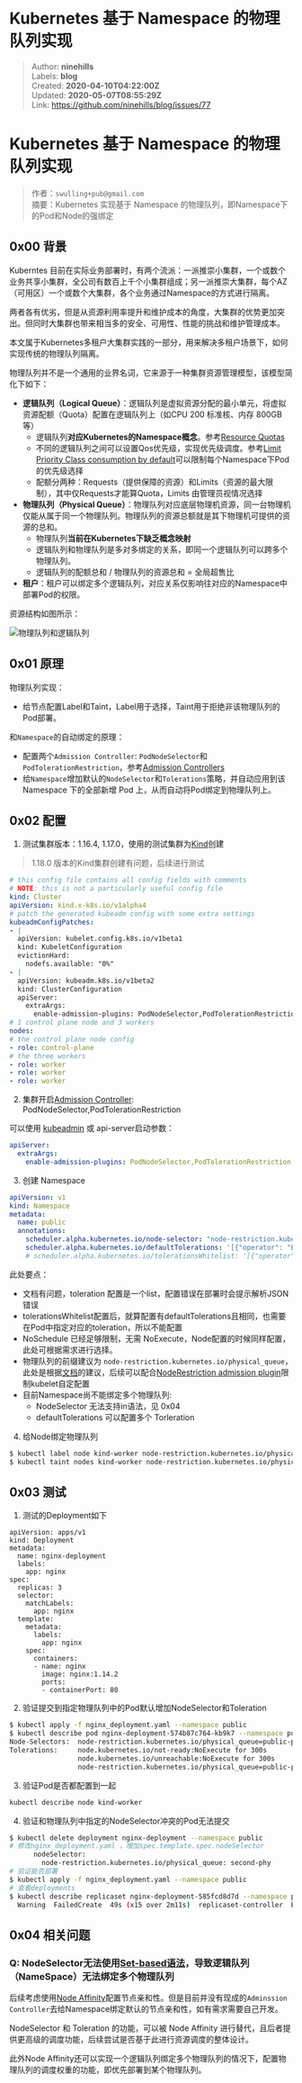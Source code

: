 # Kubernetes 基于 Namespace 的物理队列实现

> Author: **ninehills**  
> Labels: **blog**  
> Created: **2020-04-10T04:22:00Z**  
> Updated: **2020-05-07T08:55:29Z**  
> Link: <https://github.com/ninehills/blog/issues/77>  


# Kubernetes 基于 Namespace 的物理队列实现

> 作者：`swulling+pub@gmail.com`  
> 摘要：Kubernetes 实现基于 Namespace 的物理队列，即Namespace下的Pod和Node的强绑定

## 0x00 背景

Kuberntes 目前在实际业务部署时，有两个流派：一派推崇小集群，一个或数个业务共享小集群，全公司有数百上千个小集群组成；另一派推崇大集群，每个AZ（可用区）一个或数个大集群，各个业务通过Namespace的方式进行隔离。

两者各有优劣，但是从资源利用率提升和维护成本的角度，大集群的优势更加突出。但同时大集群也带来相当多的安全、可用性、性能的挑战和维护管理成本。

本文属于Kubernetes多租户大集群实践的一部分，用来解决多租户场景下，如何实现传统的物理队列隔离。

物理队列并不是一个通用的业界名词，它来源于一种集群资源管理模型，该模型简化下如下：

- **逻辑队列（Logical Queue）**：逻辑队列是虚拟资源分配的最小单元，将虚拟资源配额（Quota）配置在逻辑队列上（如CPU 200 标准核、内存 800GB等）
    - 逻辑队列**对应Kubernetes的Namespace概念**。参考[Resource Quotas](https://kubernetes.io/docs/concepts/policy/resource-quotas/)
    - 不同的逻辑队列之间可以设置Qos优先级，实现优先级调度。参考[Limit Priority Class consumption by default](https://kubernetes.io/docs/concepts/policy/resource-quotas/#limit-priority-class-consumption-by-default)可以限制每个Namespace下Pod的优先级选择
    - 配额分两种：Requests（提供保障的资源）和Limits（资源的最大限制），其中仅Requests才能算Quota，Limits 由管理员视情况选择
- **物理队列（Physical Queue）**：物理队列对应底层物理机资源，同一台物理机仅能从属于同一个物理队列。物理队列的资源总额就是其下物理机可提供的资源的总和。
    - 物理队列**当前在Kubernetes下缺乏概念映射**
    - 逻辑队列和物理队列是多对多绑定的关系，即同一个逻辑队列可以跨多个物理队列。
    - 逻辑队列的配额总和 / 物理队列的资源总和 = 全局超售比
- **租户**：租户可以绑定多个逻辑队列，对应关系仅影响往对应的Namespace中部署Pod的权限。

资源结构如图所示：

![物理队列和逻辑队列](https://user-images.githubusercontent.com/270298/81274914-8681f200-9083-11ea-8012-a70ef5ce414d.png)

## 0x01 原理

物理队列实现：

- 给节点配置Label和Taint，Label用于选择，Taint用于拒绝非该物理队列的Pod部署。

和`Namespace`的自动绑定的原理：

- 配置两个`Admission Controller`: `PodNodeSelector`和`PodTolerationRestriction`，参考[Admission Controllers](https://kubernetes.io/docs/reference/access-authn-authz/admission-controllers/#podtolerationrestriction)
- 给`Namespace`增加默认的`NodeSelector`和`Tolerations`策略，并自动应用到该 Namespace 下的全部新增 Pod 上，从而自动将Pod绑定到物理队列上。

## 0x02 配置

1. 测试集群版本：1.16.4, 1.17.0，使用的测试集群为[Kind](https://kind.sigs.k8s.io/)创建

> 1.18.0 版本的Kind集群创建有问题，后续进行测试

```yaml
# this config file contains all config fields with comments
# NOTE: this is not a particularly useful config file
kind: Cluster
apiVersion: kind.x-k8s.io/v1alpha4
# patch the generated kubeadm config with some extra settings
kubeadmConfigPatches:
- |
  apiVersion: kubelet.config.k8s.io/v1beta1
  kind: KubeletConfiguration
  evictionHard:
    nodefs.available: "0%"
- |
  apiVersion: kubeadm.k8s.io/v1beta2
  kind: ClusterConfiguration
  apiServer:
    extraArgs:
      enable-admission-plugins: PodNodeSelector,PodTolerationRestriction
# 1 control plane node and 3 workers
nodes:
# the control plane node config
- role: control-plane
# the three workers
- role: worker
- role: worker
- role: worker
```

2. 集群开启[Admission Controller](https://kubernetes.io/docs/reference/access-authn-authz/admission-controllers/#podtolerationrestriction): PodNodeSelector,PodTolerationRestriction

可以使用 [kubeadmin](https://kubernetes.io/docs/setup/production-environment/tools/kubeadm/control-plane-flags/#apiserver-flags) 或 api-server启动参数：

```yaml
apiServer:
  extraArgs:
    enable-admission-plugins: PodNodeSelector,PodTolerationRestriction
```

3. 创建 Namespace

```yaml
apiVersion: v1
kind: Namespace
metadata:
  name: public
  annotations:
    scheduler.alpha.kubernetes.io/node-selector: "node-restriction.kubernetes.io/physical_queue=public-phy"
    scheduler.alpha.kubernetes.io/defaultTolerations: '[{"operator": "Equal", "effect": "NoSchedule", "key": "node-restriction.kubernetes.io/physical_queue", "value": "public-phy"}]'
    # scheduler.alpha.kubernetes.io/tolerationsWhitelist: '[{"operator": "Equal", "effect": "NoSchedule", "key": "node-restriction.kubernetes.io/physical_queue", "value": "public-phy"}]'
```

此处要点：
  - 文档有问题，toleration 配置是一个list，配置错误在部署时会提示解析JSON错误
  - tolerationsWhitelist配置后，就算配置有defaultTolerations且相同，也需要在Pod中指定对应的toleration，所以不能配置
  - NoSchedule 已经足够限制，无需 NoExecute，Node配置的时候同样配置，此处可根据需求进行选择。
  - 物理队列的前缀建议为 `node-restriction.kubernetes.io/physical_queue`，此处是根据[文档](https://kubernetes.io/docs/concepts/configuration/assign-pod-node/#node-isolation-restriction)的建议，后续可以配合[NodeRestriction admission plugin](https://kubernetes.io/docs/reference/access-authn-authz/admission-controllers/#noderestriction)限制kubelet自定配置
  - 目前Namespace尚不能绑定多个物理队列:
    - NodeSelector 无法支持in语法，见 0x04
    - defaultTolerations 可以配置多个 Torleration

4. 给Node绑定物理队列
```bash
$ kubectl label node kind-worker node-restriction.kubernetes.io/physical_queue=public-phy
$ kubectl taint nodes kind-worker node-restriction.kubernetes.io/physical_queue=public-phy:NoSchedule
```

## 0x03 测试

1. 测试的Deployment如下
```
apiVersion: apps/v1
kind: Deployment
metadata:
  name: nginx-deployment
  labels:
    app: nginx
spec:
  replicas: 3
  selector:
    matchLabels:
      app: nginx
  template:
    metadata:
      labels:
        app: nginx
    spec:
      containers:
      - name: nginx
        image: nginx:1.14.2
        ports:
        - containerPort: 80
```

2. 验证提交到指定物理队列中的Pod默认增加NodeSelector和Toleration

```bash
$ kubectl apply -f nginx_deployment.yaml --namespace public
$ kubectl describe pod nginx-deployment-574b87c764-kb9k7 --namespace public
Node-Selectors:  node-restriction.kubernetes.io/physical_queue=public-phy
Tolerations:     node.kubernetes.io/not-ready:NoExecute for 300s
                 node.kubernetes.io/unreachable:NoExecute for 300s
                 node-restriction.kubernetes.io/physical_queue=public-phy:NoSchedule
```

3. 验证Pod是否都配置到一起

```bash
kubectl describe node kind-worker
```

4. 验证和物理队列中指定的NodeSelector冲突的Pod无法提交

```bash
$ kubectl delete deployment nginx-deployment --namespace public
# 修改nginx_deployment.yaml ，增加spec.template.spec.nodeSelector
      nodeSelector:
        node-restriction.kubernetes.io/physical_queue: second-phy
# 验证能否部署
$ kubectl apply -f nginx_deployment.yaml --namespace public
# 查看deployments
$ kubectl describe replicaset nginx-deployment-585fcd8d7d --namespace public
  Warning  FailedCreate  49s (x15 over 2m11s)  replicaset-controller  Error creating: pods is forbidden: pod node label selector conflicts with its namespace node label selector
```

## 0x04 相关问题

### Q: NodeSelector无法使用[Set-based语法](https://kubernetes.io/docs/concepts/overview/working-with-objects/labels/#set-based-requirement)，导致逻辑队列（NameSpace）无法绑定多个物理队列

后续考虑使用[Node Affinity](https://kubernetes.io/docs/concepts/configuration/assign-pod-node/#node-affinity)配置节点亲和性。但是目前并没有现成的`Adminssion Controller`去给Namespace绑定默认的节点亲和性，如有需求需要自己开发。

NodeSelector 和 Toleration 的功能，可以被 Node Affinity 进行替代，且后者提供更高级的调度功能，后续尝试是否基于此进行资源调度的整体设计。

此外Node Affinity还可以实现一个逻辑队列绑定多个物理队列的情况下，配置物理队列的调度权重的功能，即优先部署到某个物理队列。
